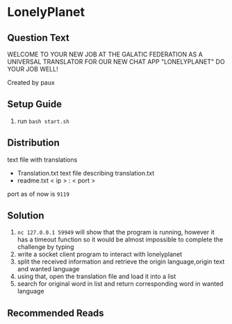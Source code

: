 # LonelyPlanet

## Question Text

WELCOME TO YOUR NEW JOB AT THE GALATIC FEDERATION AS A UNIVERSAL TRANSLATOR FOR OUR NEW CHAT APP "LONELYPLANET" DO YOUR JOB WELL!

Created by paux

## Setup Guide
1. run `bash start.sh`

## Distribution
text file with translations
- Translation.txt
text file describing translation.txt
- readme.txt
< ip > : < port >

port as of now is `9119`
## Solution
1.	`nc 127.0.0.1 59949` will show that the program is running, however it has a timeout function so it would be almost impossible to complete the challenge by typing
2.	write a socket client program to interact with lonelyplanet
3.	split the received information and retrieve the origin language,origin text and wanted language
4.	using that, open the translation file and load it into a list 
5.	search for original word in list and return corresponding word in wanted language

## Recommended Reads

